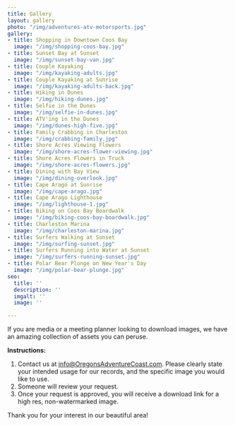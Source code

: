 ```yaml
---
title: Gallery
layout: gallery
photo: "/img/adventures-atv-motorsports.jpg"
gallery:
- title: Shopping in Downtown Coos Bay
  image: "/img/shopping-coos-bay.jpg"
- title: Sunset Bay at Sunset
  image: "/img/sunset-bay-van.jpg"
- title: Couple Kayaking
  image: "/img/kayaking-adults.jpg"
- title: Couple Kayaking at Sunrise
  image: "/img/kayaking-adults-back.jpg"
- title: Hiking in Dunes
  image: "/img/hiking-dunes.jpg"
- title: Selfie in the Dunes
  image: "/img/selfie-in-dunes.jpg"
- title: ATV'ing in the Dunes
  image: "/img/dunes-high-five.jpg"
- title: Family Crabbing in Charleston
  image: "/img/crabbing-family.jpg"
- title: Shore Acres Viewing Flowers
  image: "/img/shore-acres-flower-viewing.jpg"
- title: Shore Acres Flowers in Truck
  image: "/img/shore-acres-flowers.jpg"
- title: Dining with Bay View
  image: "/img/dining-overlook.jpg"
- title: Cape Arago at Sunrise
  image: "/img/cape-arago.jpg"
- title: Cape Arago Lighthouse
  image: "/img/lighthouse-1.jpg"
- title: Biking on Coos Bay Boardwalk
  image: "/img/biking-coos-bay-boardwalk.jpg"
- title: Charleston Marina
  image: "/img/charleston-marina.jpg"
- title: Surfers Walking at Sunset
  image: "/img/surfing-sunset.jpg"
- title: Surfers Running into Water at Sunset
  image: "/img/surfers-running-sunset.jpg"
- title: Polar Bear Plunge on New Year's Day
  image: "/img/polar-bear-plunge.jpg"
seo:
  title: ''
  description: ''
  imgalt: ''
  image: ''

---
```

If you are media or a meeting planner looking to download images, we have an amazing collection of assets you can peruse.

**Instructions:**

1. Contact us at [info@OregonsAdventureCoast.com](mailto:info@OregonsAdventureCoast.com). Please clearly state your intended usage for our records, and the specific image you would like to use.
2. Someone will review your request.
3. Once your request is approved, you will receive a download link for a high res, non-watermarked image.

Thank you for your interest in our beautiful area!
